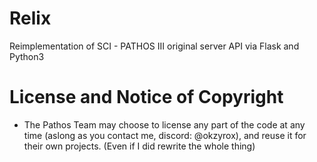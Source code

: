 # Relix
Reimplementation of SCI - PATHOS III original server API via Flask and Python3

# License and Notice of Copyright

- The Pathos Team may choose to license any part of the code at any time (aslong as you contact me, discord: @okzyrox), and reuse it for their own projects. (Even if I did rewrite the whole thing)
